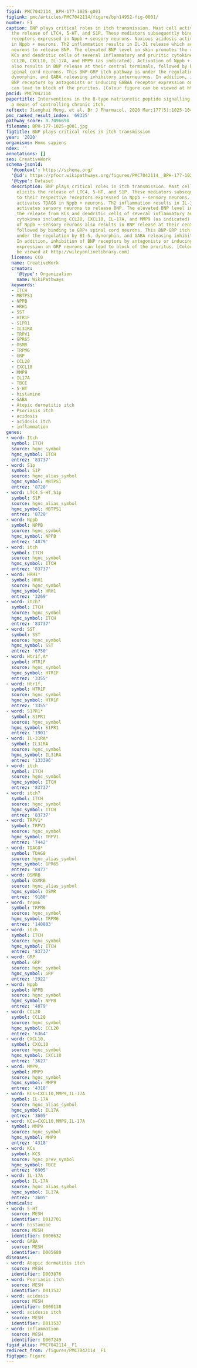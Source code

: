 ```yaml
---
figid: PMC7042114__BPH-177-1025-g001
figlink: pmc/articles/PMC7042114/figure/bph14952-fig-0001/
number: F1
caption: BNP plays critical roles in itch transmission. Mast cell activation elicits
  the release of LTC4, 5‐HT, and S1P. These mediators subsequently bind to their respective
  receptors expressed in Nppb +‐sensory neurons. Noxious acidosis activates TDAG8
  in Nppb + neurons. Th2 inflammation results in IL‐31 release which activates sensory
  neurons to release BNP. The elevated BNP level in skin promotes the release from
  KCs and dendritic cells of several inflammatory and pruritic cytokines including
  CCL20, CXCL10, IL‐17A, and MMP9 (as indicated). Activation of Nppb +‐sensory neurons
  also results in BNP release at their central terminals, followed by binding to GRP+
  spinal cord neurons. This BNP‐GRP itch pathway is under the regulation by BI‐5,
  dynorphin, and GABA releasing inhibitory interneurons. In addition, inhibition of
  BNP receptors by antagonists or inducing GABAA receptor expression on GRP neurons
  can lead to block of the pruritus. [Colour figure can be viewed at http://wileyonlinelibrary.com]
pmcid: PMC7042114
papertitle: Interventions in the B‐type natriuretic peptide signalling pathway as
  a means of controlling chronic itch.
reftext: Jianghui Meng, et al. Br J Pharmacol. 2020 Mar;177(5):1025-1040.
pmc_ranked_result_index: '69325'
pathway_score: 0.7096698
filename: BPH-177-1025-g001.jpg
figtitle: BNP plays critical roles in itch transmission
year: '2020'
organisms: Homo sapiens
ndex: ''
annotations: []
seo: CreativeWork
schema-jsonld:
  '@context': https://schema.org/
  '@id': https://pfocr.wikipathways.org/figures/PMC7042114__BPH-177-1025-g001.html
  '@type': Dataset
  description: BNP plays critical roles in itch transmission. Mast cell activation
    elicits the release of LTC4, 5‐HT, and S1P. These mediators subsequently bind
    to their respective receptors expressed in Nppb +‐sensory neurons. Noxious acidosis
    activates TDAG8 in Nppb + neurons. Th2 inflammation results in IL‐31 release which
    activates sensory neurons to release BNP. The elevated BNP level in skin promotes
    the release from KCs and dendritic cells of several inflammatory and pruritic
    cytokines including CCL20, CXCL10, IL‐17A, and MMP9 (as indicated). Activation
    of Nppb +‐sensory neurons also results in BNP release at their central terminals,
    followed by binding to GRP+ spinal cord neurons. This BNP‐GRP itch pathway is
    under the regulation by BI‐5, dynorphin, and GABA releasing inhibitory interneurons.
    In addition, inhibition of BNP receptors by antagonists or inducing GABAA receptor
    expression on GRP neurons can lead to block of the pruritus. [Colour figure can
    be viewed at http://wileyonlinelibrary.com]
  license: CC0
  name: CreativeWork
  creator:
    '@type': Organization
    name: WikiPathways
  keywords:
  - ITCH
  - MBTPS1
  - NPPB
  - HRH1
  - SST
  - HTR1F
  - S1PR1
  - IL31RA
  - TRPV1
  - GPR65
  - OSMR
  - TRPM6
  - GRP
  - CCL20
  - CXCL10
  - MMP9
  - IL17A
  - TBCE
  - 5-HT
  - histamine
  - GABA
  - Atopic dermatitis itch
  - Psoriasis itch
  - acidosis
  - acidosis itch
  - inflammation
genes:
- word: Itch
  symbol: ITCH
  source: hgnc_symbol
  hgnc_symbol: ITCH
  entrez: '83737'
- word: S1p
  symbol: S1P
  source: hgnc_alias_symbol
  hgnc_symbol: MBTPS1
  entrez: '8720'
- word: LTC4,5-HT,S1p
  symbol: S1P
  source: hgnc_alias_symbol
  hgnc_symbol: MBTPS1
  entrez: '8720'
- word: Nppb
  symbol: NPPB
  source: hgnc_symbol
  hgnc_symbol: NPPB
  entrez: '4879'
- word: itch
  symbol: ITCH
  source: hgnc_symbol
  hgnc_symbol: ITCH
  entrez: '83737'
- word: HRH1*
  symbol: HRH1
  source: hgnc_symbol
  hgnc_symbol: HRH1
  entrez: '3269'
- word: itch?
  symbol: ITCH
  source: hgnc_symbol
  hgnc_symbol: ITCH
  entrez: '83737'
- word: SST
  symbol: SST
  source: hgnc_symbol
  hgnc_symbol: SST
  entrez: '6750'
- word: Htr1f,A*
  symbol: HTR1F
  source: hgnc_symbol
  hgnc_symbol: HTR1F
  entrez: '3355'
- word: Htr1f,
  symbol: HTR1F
  source: hgnc_symbol
  hgnc_symbol: HTR1F
  entrez: '3355'
- word: S1PR1*
  symbol: S1PR1
  source: hgnc_symbol
  hgnc_symbol: S1PR1
  entrez: '1901'
- word: IL-31RA*
  symbol: IL31RA
  source: hgnc_symbol
  hgnc_symbol: IL31RA
  entrez: '133396'
- word: itch
  symbol: ITCH
  source: hgnc_symbol
  hgnc_symbol: ITCH
  entrez: '83737'
- word: itch?
  symbol: ITCH
  source: hgnc_symbol
  hgnc_symbol: ITCH
  entrez: '83737'
- word: TRPV1*
  symbol: TRPV1
  source: hgnc_symbol
  hgnc_symbol: TRPV1
  entrez: '7442'
- word: TDAG8*
  symbol: TDAG8
  source: hgnc_alias_symbol
  hgnc_symbol: GPR65
  entrez: '8477'
- word: OSMRB
  symbol: OSMRB
  source: hgnc_alias_symbol
  hgnc_symbol: OSMR
  entrez: '9180'
- word: trpm6
  symbol: TRPM6
  source: hgnc_symbol
  hgnc_symbol: TRPM6
  entrez: '140803'
- word: itch
  symbol: ITCH
  source: hgnc_symbol
  hgnc_symbol: ITCH
  entrez: '83737'
- word: GRP
  symbol: GRP
  source: hgnc_symbol
  hgnc_symbol: GRP
  entrez: '2922'
- word: Nppb
  symbol: NPPB
  source: hgnc_symbol
  hgnc_symbol: NPPB
  entrez: '4879'
- word: CCL20
  symbol: CCL20
  source: hgnc_symbol
  hgnc_symbol: CCL20
  entrez: '6364'
- word: CXCL10,
  symbol: CXCL10
  source: hgnc_symbol
  hgnc_symbol: CXCL10
  entrez: '3627'
- word: MMP9,
  symbol: MMP9
  source: hgnc_symbol
  hgnc_symbol: MMP9
  entrez: '4318'
- word: KCs→CXCL10,MMP9,IL-17A
  symbol: IL-17A
  source: hgnc_alias_symbol
  hgnc_symbol: IL17A
  entrez: '3605'
- word: KCs→CXCL10,MMP9,IL-17A
  symbol: MMP9
  source: hgnc_symbol
  hgnc_symbol: MMP9
  entrez: '4318'
- word: KCs
  symbol: KCS
  source: hgnc_prev_symbol
  hgnc_symbol: TBCE
  entrez: '6905'
- word: IL-17A
  symbol: IL-17A
  source: hgnc_alias_symbol
  hgnc_symbol: IL17A
  entrez: '3605'
chemicals:
- word: 5-HT
  source: MESH
  identifier: D012701
- word: histamine
  source: MESH
  identifier: D006632
- word: GABA
  source: MESH
  identifier: D005680
diseases:
- word: Atopic dermatitis itch
  source: MESH
  identifier: D003876
- word: Psoriasis itch
  source: MESH
  identifier: D011537
- word: acidosis
  source: MESH
  identifier: D000138
- word: acidosis itch
  source: MESH
  identifier: D011537
- word: inflammation
  source: MESH
  identifier: D007249
figid_alias: PMC7042114__F1
redirect_from: /figures/PMC7042114__F1
figtype: Figure
---
```

